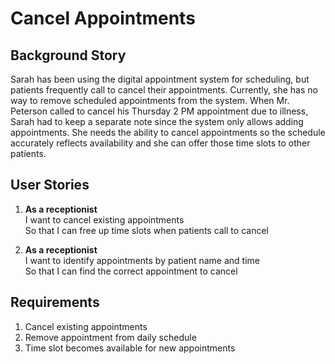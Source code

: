 # Cancel Appointments

## Background Story

Sarah has been using the digital appointment system for scheduling, but patients frequently call to cancel their appointments. Currently, she has no way to remove scheduled appointments from the system. When Mr. Peterson called to cancel his Thursday 2 PM appointment due to illness, Sarah had to keep a separate note since the system only allows adding appointments. She needs the ability to cancel appointments so the schedule accurately reflects availability and she can offer those time slots to other patients.

## User Stories

1. **As a receptionist**<br>
   I want to cancel existing appointments<br>
   So that I can free up time slots when patients call to cancel

2. **As a receptionist**<br>
   I want to identify appointments by patient name and time<br>
   So that I can find the correct appointment to cancel

## Requirements

1. Cancel existing appointments
2. Remove appointment from daily schedule
3. Time slot becomes available for new appointments
